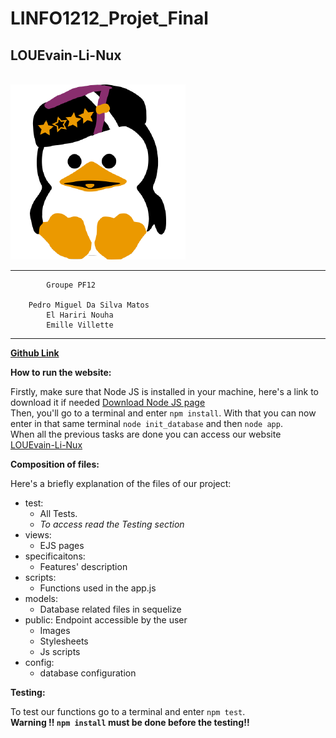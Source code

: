 # LINFO1212_Projet_Final
## LOUEvain-Li-Nux
\
![Louvain-Li-Nux](public/favicon.ico) 

---
            Groupe PF12

        Pedro Miguel Da Silva Matos
            El Hariri Nouha
            Emille Villette
---
**[Github Link](https://github.com/Emilevillette/LINFO1212-2022-12)**

**How to run the website:**

Firstly, make sure that Node JS is installed in your machine, here's a link to download it if needed [Download Node JS page](https://nodejs.org/en/download/) \
Then, you'll go to a terminal and enter `npm install`. With that you can now enter in that same terminal `node init_database` and then `node app`. \
When all the previous tasks are done you can access our website [LOUEvain-Li-Nux](https://localhost:8080/)

**Composition of files:**

Here's a briefly explanation of the files of our project:
- test: 
  - All Tests. 
  - _To access read the Testing section_
- views: 
  - EJS pages
- specificaitons:
  - Features' description
- scripts: 
  - Functions used in the app.js
- models: 
  - Database related files in sequelize
- public: Endpoint accessible by the user 
  - Images
  - Stylesheets 
  - Js scripts
- config:
  - database configuration


**Testing:**

To test our functions go to a terminal and enter `npm test`. \
**Warning !! `npm install` must be done before the testing!!**
